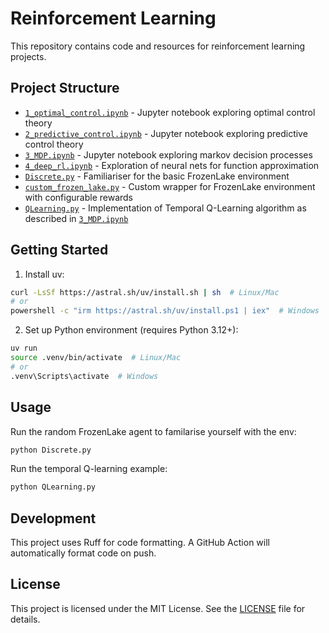 # Reinforcement Learning

This repository contains code and resources for reinforcement learning projects.

## Project Structure

- [`1_optimal_control.ipynb`](1_optimal_control.ipynb) - Jupyter notebook exploring optimal control theory
- [`2_predictive_control.ipynb`](2_predictive_control.ipynb) - Jupyter notebook exploring predictive control theory
- [`3_MDP.ipynb`](3_MDP.ipynb) - Jupyter notebook exploring markov decision processes
- [`4_deep_rl.ipynb`](4_deep_rl.ipynb) - Exploration of neural nets for function approximation
- [`Discrete.py`](Discrete.py) - Familiariser for the basic FrozenLake environment
- [`custom_frozen_lake.py`](custom_frozen_lake.py) - Custom wrapper for FrozenLake environment with configurable rewards
- [`QLearning.py`](QLearning.py) - Implementation of Temporal Q-Learning algorithm as described in [`3_MDP.ipynb`](3_MDP.ipynb)




## Getting Started

1. Install uv:
```sh
curl -LsSf https://astral.sh/uv/install.sh | sh  # Linux/Mac
# or
powershell -c "irm https://astral.sh/uv/install.ps1 | iex"  # Windows
```

2. Set up Python environment (requires Python 3.12+):
```sh
uv run
source .venv/bin/activate  # Linux/Mac
# or
.venv\Scripts\activate  # Windows
```

## Usage

Run the random FrozenLake agent to familarise yourself with the env:
```sh
python Discrete.py
```

Run the temporal Q-learning example:

```sh
python QLearning.py
```

## Development
This project uses Ruff for code formatting. A GitHub Action will automatically format code on push.

## License
This project is licensed under the MIT License. See the [LICENSE](LICENSE) file for details.
